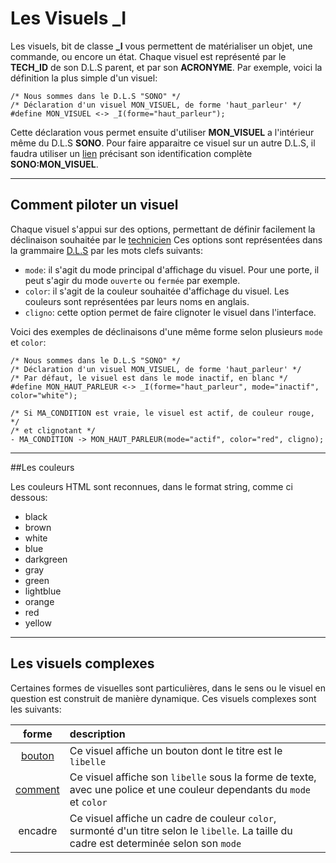 # Les Visuels **_I**

Les visuels, bit de classe **_I** vous permettent de matérialiser un objet, une commande, ou encore un état.
Chaque visuel est représenté par le **TECH_ID** de son D.L.S parent, et par son **ACRONYME**.
Par exemple, voici la définition la plus simple d'un visuel:

    /* Nous sommes dans le D.L.S "SONO" */
    /* Déclaration d'un visuel MON_VISUEL, de forme 'haut_parleur' */
    #define MON_VISUEL <-> _I(forme="haut_parleur");

Cette déclaration vous permet ensuite d'utiliser **MON_VISUEL** a l'intérieur même du D.L.S **SONO**.
Pour faire apparaitre ce visuel sur un autre D.L.S, il faudra utiliser un [lien](dls_link.md) précisant son identification complète
**SONO:MON_VISUEL**.

---
## Comment piloter un visuel

Chaque visuel s'appui sur des options, permettant de définir facilement la déclinaison souhaitée par le [technicien](/users.md)
Ces options sont représentées dans la grammaire [D.L.S](/dls.md) par les mots clefs suivants:

* `mode`: il s'agit du mode principal d'affichage du visuel. Pour une porte, il peut s'agir du mode `ouverte` ou `fermée` par exemple.
* `color`: il s'agit de la couleur souhaitée d'affichage du visuel. Les couleurs sont représentées par leurs noms en anglais.
* `cligno`: cette option permet de faire clignoter le visuel dans l'interface.

Voici des exemples de déclinaisons d'une même forme selon plusieurs `mode` et `color`:

    /* Nous sommes dans le D.L.S "SONO" */
    /* Déclaration d'un visuel MON_VISUEL, de forme 'haut_parleur' */
    /* Par défaut, le visuel est dans le mode inactif, en blanc */
    #define MON_HAUT_PARLEUR <-> _I(forme="haut_parleur", mode="inactif", color="white");

    /* Si MA_CONDITION est vraie, le visuel est actif, de couleur rouge, */
    /* et clignotant */
    - MA_CONDITION -> MON_HAUT_PARLEUR(mode="actif", color="red", cligno);

---
##Les couleurs

Les couleurs HTML sont reconnues, dans le format string, comme ci dessous:

* black
* brown
* white
* blue
* darkgreen
* gray
* green
* lightblue
* orange
* red
* yellow

---
## Les visuels complexes

Certaines formes de visuelles sont particulières, dans le sens ou le visuel en question est construit de manière dynamique.
Ces visuels complexes sont les suivants:

| forme                            |  description |
|:--------------------------------:|:-------------|
| [bouton](dls_visuel_bouton.md)   | Ce visuel affiche un bouton dont le titre est le `libelle` |
| [comment](dls_visuel_comment.md) | Ce visuel affiche son `libelle` sous la forme de texte, avec une police et une couleur dependants du `mode` et `color` |
| encadre          | Ce visuel affiche un cadre de couleur `color`, surmonté d'un titre selon le `libelle`. La taille du cadre est determinée selon son `mode` |




